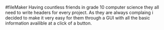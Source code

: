 #fileMaker
Having countless friends in grade 10 computer science they all need to write headers for every project. As they are always complaing i decided to make it very easy for them through a GUI with all the basic information availible at a click of a button. 
